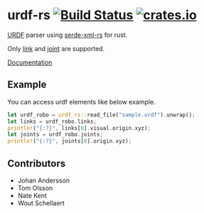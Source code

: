 # urdf-rs [![Build Status](https://travis-ci.org/openrr/urdf-rs.svg?branch=master)](https://travis-ci.org/openrr/urdf-rs)  [![crates.io](https://img.shields.io/crates/v/urdf-rs.svg)](https://crates.io/crates/urdf-rs)

[URDF](http://wiki.ros.org/urdf) parser using [serde-xml-rs](https://github.com/RReverser/serde-xml-rs) for rust.

Only [link](http://wiki.ros.org/urdf/XML/link) and [joint](http://wiki.ros.org/urdf/XML/joint) are supported.

[Documentation](https://docs.rs/urdf-rs/)

## Example

You can access urdf elements like below example.

```rust
let urdf_robo = urdf_rs::read_file("sample.urdf").unwrap();
let links = urdf_robo.links;
println!("{:?}", links[0].visual.origin.xyz);
let joints = urdf_robo.joints;
println!("{:?}", joints[0].origin.xyz);
```

## Contributors

* Johan Andersson
* Tom Olsson
* Nate Kent
* Wout Schellaert

